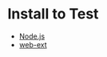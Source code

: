 # Install to Test
* [Node.js](https://nodejs.org/en/download/)
* [web-ext](https://extensionworkshop.com/documentation/develop/getting-started-with-web-ext/#see-also-section)
